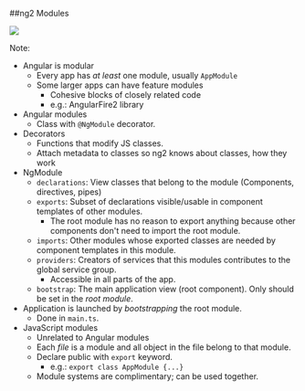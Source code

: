 ##ng2 Modules

<img src="img/module.png" />

Note:
+ Angular is modular
    + Every app has _at least_ one module, usually `AppModule`
    + Some larger apps can have feature modules
        + Cohesive blocks of closely related code
        + e.g.: AngularFire2 library
+ Angular modules
    + Class with `@NgModule` decorator.
+ Decorators
    + Functions that modify JS classes.
    + Attach metadata to classes so ng2 knows about classes, how they work
+ NgModule
    + `declarations`: View classes that belong to the module (Components, directives, pipes)
    + `exports`: Subset of declarations visible/usable in component templates of other modules.
        + The root module has no reason to export anything because other components don't need to import the root module.
    + `imports`: Other modules whose exported classes are needed by component templates in this module.
    + `providers`: Creators of services that this modules contributes to the global service group.
        + Accessible in all parts of the app.
    + `bootstrap`: The main application view (root component).  Only should be set in the _root module_.
+ Application is launched by _bootstrapping_ the root module.
    + Done in `main.ts`.
+ JavaScript modules
    + Unrelated to Angular modules
    + Each _file_ is a module and all object in the file belong to that module.
    + Declare public with `export` keyword.
        + e.g.: `export class AppModule {...}`
    + Module systems are complimentary; can be used together.